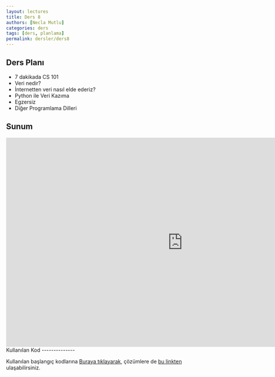 ```yaml
---
layout: lectures
title: Ders 8
authors: [Necla Mutlu]
categories: ders
tags: [ders, planlama]
permalink: dersler/ders8
---
```


Ders Planı
----------

-   7 dakikada CS 101
-   Veri nedir?
-   İnternetten veri nasıl elde ederiz?
-   Python ile Veri Kazıma
-   Egzersiz
-   Diğer Programlama Dilleri

Sunum
-----

<iframe src="https://docs.google.com/presentation/d/e/2PACX-1vTNRn3V-eCpydoyerHXUWjUMZud5E89q4_Tu8izCSj6UmTwI6jzrskXvU24UfDX2q7Izz_CDkZiTMpE/embed?start=false&loop=false&delayms=3000" frameborder="0" width="960" height="569" allowfullscreen="true" mozallowfullscreen="true" webkitallowfullscreen="true"></iframe>
Kullanılan Kod
--------------

Kullanılan başlangıç kodlarına [Buraya
tıklayarak](https://drive.google.com/file/d/1iiK5T_q_PAXwFDux23mIo-Wa6w517UCH/view?usp=sharing),
çözümlere de [bu
linkten](https://drive.google.com/file/d/1XuA_LAkqwaKSSzVdCCzHJ2b6Wy25LZ5N/view?usp=sharing)
ulaşabilirsiniz.
